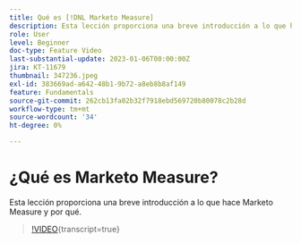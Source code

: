 ```yaml
---
title: Qué es [!DNL Marketo Measure]
description: Esta lección proporciona una breve introducción a lo que hace Marketo Measure y por qué.
role: User
level: Beginner
doc-type: Feature Video
last-substantial-update: 2023-01-06T00:00:00Z
jira: KT-11679
thumbnail: 347236.jpeg
exl-id: 383669ad-a642-48b1-9b72-a8eb8b8af149
feature: Fundamentals
source-git-commit: 262cb13fa02b32f7918ebd569720b80078c2b28d
workflow-type: tm+mt
source-wordcount: '34'
ht-degree: 0%

---
```


# ¿Qué es Marketo Measure?

Esta lección proporciona una breve introducción a lo que hace Marketo Measure y por qué.

>[!VIDEO](https://video.tv.adobe.com/v/3421959/?learn=on&captions=spa){transcript=true}
